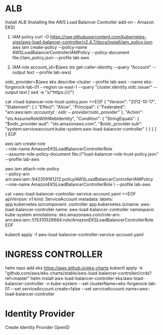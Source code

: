 # ALB
Install ALB (Installing the AWS Load Balancer Controller add-on - Amazon EKS)

1)	IAM policy
curl -O https://raw.githubusercontent.com/kubernetes-sigs/aws-load-balancer-controller/v2.4.7/docs/install/iam_policy.json
aws iam create-policy --policy-name AWSLoadBalancerControllerIAMPolicy --policy-document file://iam_policy.json --profile lab-aws

2)	IAM role
account_id=$(aws sts get-caller-identity --query "Account" --output text --profile lab-aws)

oidc_provider=$(aws eks describe-cluster --profile lab-aws --name eks-forgerock-lab-01 --region us-east-1 --query "cluster.identity.oidc.issuer" --output text | sed -e "s/^https:\/\///")

cat >load-balancer-role-trust-policy.json <<EOF
{
    "Version": "2012-10-17",
    "Statement": [
        {
            "Effect": "Allow",
            "Principal": {
                "Federated": "arn:aws:iam::$account_id:oidc-provider/$oidc_provider"
            },
            "Action": "sts:AssumeRoleWithWebIdentity",
            "Condition": {
                "StringEquals": {
                    "$oidc_provider:aud": "sts.amazonaws.com",
                    "$oidc_provider:sub": "system:serviceaccount:kube-system:aws-load-balancer-controller"
                }
            }
        }
    ]
}
EOF

aws iam create-role \
  --role-name AmazonEKSLoadBalancerControllerRole \
  --assume-role-policy-document file://"load-balancer-role-trust-policy.json" \
  --profile lab-aws

aws iam attach-role-policy \
  --policy-arn arn:aws:iam::942359181212:policy/AWSLoadBalancerControllerIAMPolicy \
  --role-name AmazonEKSLoadBalancerControllerRole \ 
  --profile lab-aws 

cat >aws-load-balancer-controller-service-account.yaml <<EOF
apiVersion: v1
kind: ServiceAccount
metadata:
  labels:
    app.kubernetes.io/component: controller
    app.kubernetes.io/name: aws-load-balancer-controller
  name: aws-load-balancer-controller
  namespace: kube-system
  annotations:
    eks.amazonaws.com/role-arn: arn:aws:iam::515310526684:role/AmazonEKSLoadBalancerControllerRole
EOF

kubectl apply -f aws-load-balancer-controller-service-account.yaml

# INGRESS CONTROLLER
helm repo add eks https://aws.github.io/eks-charts
kubectl apply -k "github.com/aws/eks-charts/stable/aws-load-balancer-controller//crds?ref=master"
helm install aws-load-balancer-controller eks/aws-load-balancer-controller -n kube-system --set clusterName=eks-forgerock-lab-01 --set serviceAccount.create=false --set serviceAccount.name=aws-load-balancer-controller

# Identity Provider 
Create Identity Provider OpenID